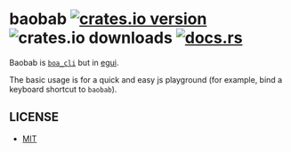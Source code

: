 # baobab [![crates.io version](https://img.shields.io/crates/v/baobab)](https://crates.io/crates/baobab) ![crates.io downloads](https://img.shields.io/crates/d/baobab) [![docs.rs](https://img.shields.io/docsrs/baobab)](https://crates.io/crates/baobab)

Baobab is [`boa_cli`](https://crates.io/crates/boa_cli) but in [egui](https://crates.io/crates/egui).

The basic usage is for a quick and easy js playground (for example, bind a keyboard shortcut to `baobab`).

## LICENSE

- [MIT](LICENSE)
